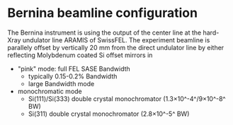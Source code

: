 # Bernina beamline configuration
The Bernina instrument is using the output of the center line at the hard-Xray undulator line ARAMIS of SwissFEL.
The experiment beamline is parallely offset by vertically 20 mm from the direct undulator line by either reflecting Molybdenum coated Si offset mirrors in 
- "pink" mode: full FEL SASE Bandwidth
  - typically 0.15-0.2% Bandwidth
  - large Bandwidth mode 
- monochromatic mode
  - Si(111)/Si(333) double crystal monochromator (1.3×10^-4^/9×10^-8^ BW)
  - Si(311) double crystal monochromator (2.8×10^-5^ BW)


